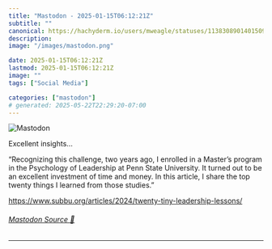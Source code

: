 ```yaml
---
title: "Mastodon - 2025-01-15T06:12:21Z"
subtitle: ""
canonical: https://hachyderm.io/users/mweagle/statuses/113830890140150947
description:
image: "/images/mastodon.png"

date: 2025-01-15T06:12:21Z
lastmod: 2025-01-15T06:12:21Z
image: ""
tags: ["Social Media"]

categories: ["mastodon"]
# generated: 2025-05-22T22:29:20-07:00
---
```

![Mastodon](/images/mastodon.png)

<p>Excellent insights…</p><p>“Recognizing this challenge, two years ago, I enrolled in a Master’s program in the Psychology of Leadership at Penn State University. It turned out to be an excellent investment of time and money. In this article, I share the top twenty things I learned from those studies.”</p><p><a href="https://www.subbu.org/articles/2024/twenty-tiny-leadership-lessons/" target="_blank" rel="nofollow noopener noreferrer" translate="no"><span class="invisible">https://www.</span><span class="ellipsis">subbu.org/articles/2024/twenty</span><span class="invisible">-tiny-leadership-lessons/</span></a></p>


###### [Mastodon Source 🐘](https://hachyderm.io/@mweagle/113830890140150947)

___
